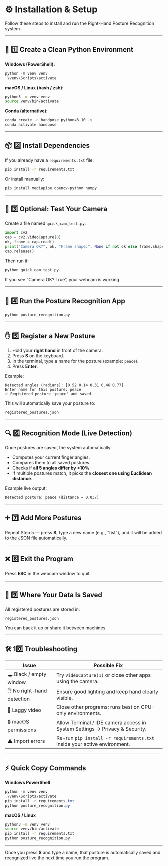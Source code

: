 # ⚙️ Installation & Setup

Follow these steps to install and run the Right-Hand Posture Recognition system.

---

## 🧩 1️⃣ Create a Clean Python Environment

**Windows (PowerShell):**
```powershell
python -m venv venv
.\venv\Scripts\activate
```

**macOS / Linux (bash / zsh):**
```bash
python3 -m venv venv
source venv/bin/activate
```

**Conda (alternative):**
```bash
conda create -n handpose python=3.10 -y
conda activate handpose
```

---

## 📦 2️⃣ Install Dependencies

If you already have a `requirements.txt` file:
```bash
pip install -r requirements.txt
```

Or install manually:
```bash
pip install mediapipe opencv-python numpy
```

---

## 🎥 3️⃣ Optional: Test Your Camera

Create a file named `quick_cam_test.py`:

```python
import cv2
cap = cv2.VideoCapture(0)
ok, frame = cap.read()
print("Camera OK?", ok, "Frame shape:", None if not ok else frame.shape)
cap.release()
```

Then run it:
```bash
python quick_cam_test.py
```

If you see “Camera OK? True”, your webcam is working.

---

## 🚀 4️⃣ Run the Posture Recognition App

```bash
python posture_recognition.py
```

---

## ✋ 5️⃣ Register a New Posture

1. Hold your **right hand** in front of the camera.  
2. Press **S** on the keyboard.  
3. In the terminal, type a name for the posture (example: `peace`).  
4. Press **Enter**.  

Example:
```
Detected angles (radians): [0.52 0.14 0.31 0.46 0.77]
Enter name for this posture: peace
✅ Registered posture 'peace' and saved.
```

This will automatically save your posture to:
```
registered_postures.json
```

---

## 🔍 6️⃣ Recognition Mode (Live Detection)

Once postures are saved, the system automatically:
- Computes your current finger angles.
- Compares them to all saved postures.
- Checks if **all 5 angles differ by <10%**.
- If multiple postures match, it picks the **closest one using Euclidean distance**.

Example live output:
```
Detected posture: peace (distance = 0.037)
```

---

## ➕ 7️⃣ Add More Postures

Repeat Step 5 — press **S**, type a new name (e.g., “fist”), and it will be added to the JSON file automatically.

---

## ❌ 8️⃣ Exit the Program

Press **ESC** in the webcam window to quit.

---

## 💾 9️⃣ Where Your Data Is Saved

All registered postures are stored in:
```
registered_postures.json
```
You can back it up or share it between machines.

---

## 🛠️ 10️⃣ Troubleshooting

| Issue | Possible Fix |
|--------|---------------|
| 🕳 Black / empty window | Try `VideoCapture(1)` or close other apps using the camera. |
| ✋ No right-hand detection | Ensure good lighting and keep hand clearly visible. |
| 🐢 Laggy video | Close other programs; runs best on CPU-only environments. |
| 🔒 macOS permissions | Allow Terminal / IDE camera access in System Settings → Privacy & Security. |
| ⚠️ Import errors | Re-run `pip install -r requirements.txt` inside your active environment. |

---

## ⚡ Quick Copy Commands

**Windows PowerShell**
```powershell
python -m venv venv
.\venv\Scripts\activate
pip install -r requirements.txt
python posture_recognition.py
```

**macOS / Linux**
```bash
python3 -m venv venv
source venv/bin/activate
pip install -r requirements.txt
python posture_recognition.py
```

---

Once you press **S** and type a name,
that posture is automatically saved and recognized live the next time you run the program.
